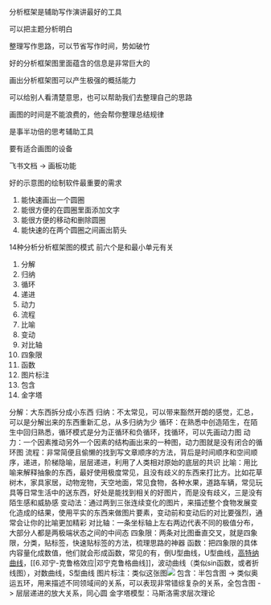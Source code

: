分析框架是辅助写作演讲最好的工具

可以把主题分析明白

整理写作思路，可以节省写作时间，势如破竹

好的分析框架图里面蕴含的信息是非常巨大的

画出分析框架图可以产生极强的概括能力

可以给别人看清楚意思，也可以帮助我们去整理自己的思路

画图的时间是不能浪费的，他会帮你整理总结规律

是事半功倍的思考辅助工具

要有适合画图的设备

飞书文档 -> 画板功能

好的示意图的绘制软件最重要的需求

1. 能快速画出一个圆圈
2. 能很方便的在圆圈里面添加文字
3. 能很方便的移动和删除圆圈
4. 能快速的在两个圆圈之间画出箭头

14种分析分析框架图的模式
前六个是和最小单元有关

1. 分解
2. 归纳
3. 循环
4. 递进
5. 动力
6. 流程
7. 比喻
8. 变动
9. 对比轴
10. 四象限
11. 函数
12. 图片标注
13. 包含
14. 金字塔

分解：大东西拆分成小东西
归纳：不太常见，可以带来豁然开朗的感觉，汇总，可以是分解出来的东西重新汇总，从多归纳为少
循环：在熟悉中创造陌生，在陌生中回归熟悉，循环模式是分为正循环和负循环，找循环，可以先画动力图
动力：一个因素推动另外一个因素的结构画出来的一种图，动力图就是没有闭合的循环图
流程：非常简便且偷懒的找到写文章顺序的方法，背后是时间顺序和空间顺序，递进，阶梯隐喻，层层递进，利用了人类相对原始的底层的共识
比喻：用比喻来解释抽象的东西，最好使用极度常见，且没有歧义的东西来打比方。比如花草树木，家具家居，动物宠物，天空地面，常见食物，各种水果，道路车辆，常见玩具等日常生活中的送东西，好处是能找到相关的好图片，而是没有歧义，三是没有陌生感和威胁感
变动法：通过两到三张连续变化的图片，来描述整个食物发展变化造成的结果，使用平实的东西来做图片要素，变动前和变动后的对比要强烈，通常会让你的比喻更加精彩
对比轴：一条坐标轴上左右两边代表不同的极值分布，大部分人都是两极端状态之间的中间态
四象限：两条对比图垂直交叉，就是四象限，分类，贴标签，快速贴标签的方法，梳理思路的神器
函数：把四象限的具体内容量化成数值，他们就会形成函数，常见的有，倒U型曲线，U型曲线，[高特纳曲线](https://baike.baidu.com/item/%E6%8A%80%E6%9C%AF%E6%88%90%E7%86%9F%E5%BA%A6%E6%9B%B2%E7%BA%BF/2551258?fr=ge_ala)，[[6.邓宁-克鲁格效应|邓宁克鲁格曲线]]，波动曲线（类似sin函数，或者折线图），对数曲线，S型曲线
图片标注：类似这张图![](https://cdn.jsdelivr.net/gh/Vixcity/FigureBed/img/202309121437885.png)
包含：半包含图 -> 类似奥运五环，用来描述不同领域间的关系，可以表现非常错综复杂的关系，全包含图 -> 层层递进的放大关系，同心圆
金字塔模型：马斯洛需求层次理论